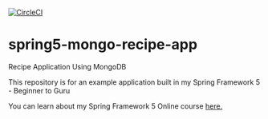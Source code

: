 [![CircleCI](https://circleci.com/gh/elhadjibarry/spring5-mongo-recipe-app.svg?style=svg)](https://circleci.com/gh/elhadjibarry/spring5-mongo-recipe-app)

# spring5-mongo-recipe-app
Recipe Application Using MongoDB

This repository is for an example application built in my Spring Framework 5 - Beginner to Guru

You can learn about my Spring Framework 5 Online course [here.](http://courses.springframework.guru/p/spring-framework-5-begginer-to-guru/?product_id=363173)